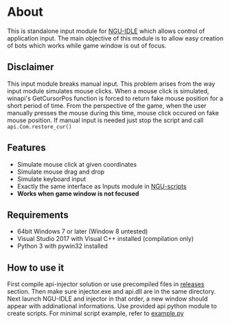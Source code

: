# About
This is standalone input module for [NGU-IDLE](https://store.steampowered.com/app/1147690/NGU_IDLE/) which allows control of application input. The main objective of this module is to allow easy creation of bots which works while game window is out of focus.

## Disclaimer
This input module breaks manual input. This problem arises from the way input module simulates mouse clicks. When a mouse click is simulated, winapi's GetCursorPos function is forced to return fake mouse position for a short period of time. From the perspective of the game, when the user manually presses the mouse during this time, mouse click occured on fake mouse position. If manual input is needed just stop the script and call ```api.Com.restore_cur()```

## Features
- Simulate mouse click at given coordinates
- Simulate mouse drag and drop
- Simulate keyboard input
- Exactly the same interface as Inputs module in [NGU-scripts](https://github.com/kujan/NGU-scripts)
- __Works when game window is not focused__

## Requirements
- 64bit Windows 7 or later (Window 8 untested)
- Visual Studio 2017 with Visual C++ installed (compilation only)
- Python 3 with pywin32 installed

## How to use it
First compile api-injector solution or use precompiled files in [releases](https://github.com/rigged-regie/NGU-inputs/releases) section. Then make sure injector.exe and api.dll are in the same directory. Next launch NGU-IDLE and injector in that order, a new window should appear with addinational informations. Use provided api python module to create scripts. For minimal script example, refer to [example.py](https://github.com/rigged-regie/NGU-inputs/blob/master/example.py)

